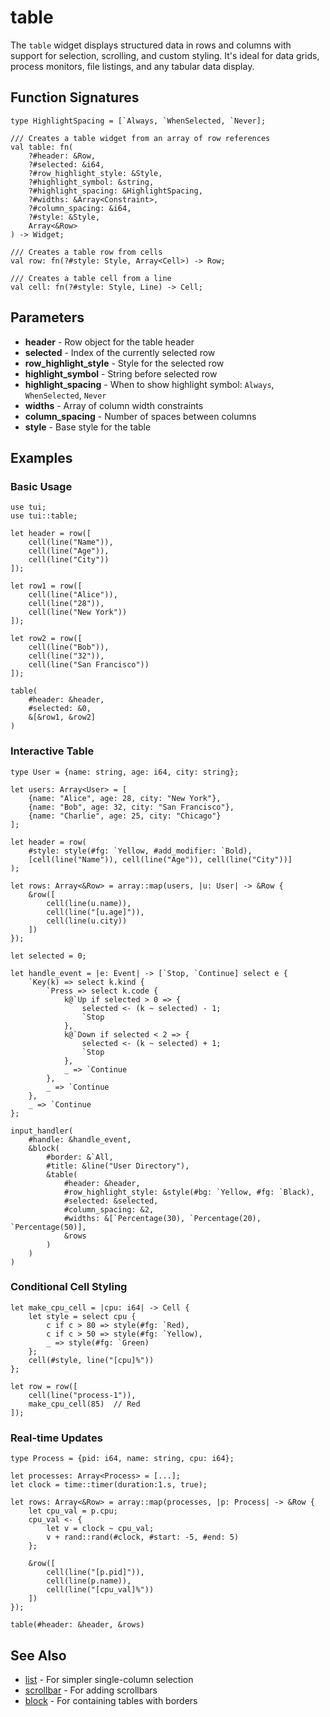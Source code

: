 # table

The `table` widget displays structured data in rows and columns with support for selection, scrolling, and custom styling. It's ideal for data grids, process monitors, file listings, and any tabular data display.

## Function Signatures

```
type HighlightSpacing = [`Always, `WhenSelected, `Never];

/// Creates a table widget from an array of row references
val table: fn(
    ?#header: &Row,
    ?#selected: &i64,
    ?#row_highlight_style: &Style,
    ?#highlight_symbol: &string,
    ?#highlight_spacing: &HighlightSpacing,
    ?#widths: &Array<Constraint>,
    ?#column_spacing: &i64,
    ?#style: &Style,
    Array<&Row>
) -> Widget;

/// Creates a table row from cells
val row: fn(?#style: Style, Array<Cell>) -> Row;

/// Creates a table cell from a line
val cell: fn(?#style: Style, Line) -> Cell;
```

## Parameters

- **header** - Row object for the table header
- **selected** - Index of the currently selected row
- **row_highlight_style** - Style for the selected row
- **highlight_symbol** - String before selected row
- **highlight_spacing** - When to show highlight symbol: `Always`, `WhenSelected`, `Never`
- **widths** - Array of column width constraints
- **column_spacing** - Number of spaces between columns
- **style** - Base style for the table

## Examples

### Basic Usage

```graphix
use tui;
use tui::table;

let header = row([
    cell(line("Name")),
    cell(line("Age")),
    cell(line("City"))
]);

let row1 = row([
    cell(line("Alice")),
    cell(line("28")),
    cell(line("New York"))
]);

let row2 = row([
    cell(line("Bob")),
    cell(line("32")),
    cell(line("San Francisco"))
]);

table(
    #header: &header,
    #selected: &0,
    &[&row1, &row2]
)
```

### Interactive Table

```graphix
type User = {name: string, age: i64, city: string};

let users: Array<User> = [
    {name: "Alice", age: 28, city: "New York"},
    {name: "Bob", age: 32, city: "San Francisco"},
    {name: "Charlie", age: 25, city: "Chicago"}
];

let header = row(
    #style: style(#fg: `Yellow, #add_modifier: `Bold),
    [cell(line("Name")), cell(line("Age")), cell(line("City"))]
);

let rows: Array<&Row> = array::map(users, |u: User| -> &Row {
    &row([
        cell(line(u.name)),
        cell(line("[u.age]")),
        cell(line(u.city))
    ])
});

let selected = 0;

let handle_event = |e: Event| -> [`Stop, `Continue] select e {
    `Key(k) => select k.kind {
        `Press => select k.code {
            k@`Up if selected > 0 => {
                selected <- (k ~ selected) - 1;
                `Stop
            },
            k@`Down if selected < 2 => {
                selected <- (k ~ selected) + 1;
                `Stop
            },
            _ => `Continue
        },
        _ => `Continue
    },
    _ => `Continue
};

input_handler(
    #handle: &handle_event,
    &block(
        #border: &`All,
        #title: &line("User Directory"),
        &table(
            #header: &header,
            #row_highlight_style: &style(#bg: `Yellow, #fg: `Black),
            #selected: &selected,
            #column_spacing: &2,
            #widths: &[`Percentage(30), `Percentage(20), `Percentage(50)],
            &rows
        )
    )
)
```

### Conditional Cell Styling

```graphix
let make_cpu_cell = |cpu: i64| -> Cell {
    let style = select cpu {
        c if c > 80 => style(#fg: `Red),
        c if c > 50 => style(#fg: `Yellow),
        _ => style(#fg: `Green)
    };
    cell(#style, line("[cpu]%"))
};

let row = row([
    cell(line("process-1")),
    make_cpu_cell(85)  // Red
]);
```

### Real-time Updates

```graphix
type Process = {pid: i64, name: string, cpu: i64};

let processes: Array<Process> = [...];
let clock = time::timer(duration:1.s, true);

let rows: Array<&Row> = array::map(processes, |p: Process| -> &Row {
    let cpu_val = p.cpu;
    cpu_val <- {
        let v = clock ~ cpu_val;
        v + rand::rand(#clock, #start: -5, #end: 5)
    };
    
    &row([
        cell(line("[p.pid]")),
        cell(line(p.name)),
        cell(line("[cpu_val]%"))
    ])
});

table(#header: &header, &rows)
```

## See Also

- [list](list.md) - For simpler single-column selection
- [scrollbar](scroll.md) - For adding scrollbars
- [block](block.md) - For containing tables with borders
